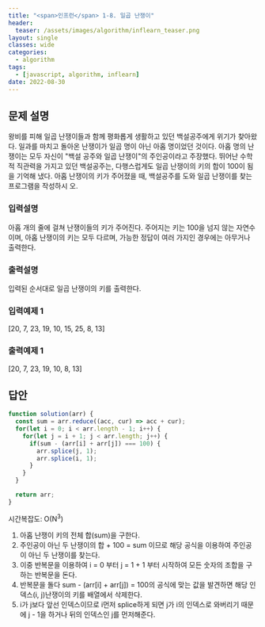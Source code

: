 ```yaml
---
title: "<span>인프런</span> 1-8. 일곱 난쟁이"
header:
  teaser: /assets/images/algorithm/inflearn_teaser.png
layout: single
classes: wide
categories:
  - algorithm
tags:
  - [javascript, algorithm, inflearn]
date: 2022-08-30
---
```


## 문제 설명
왕비를 피해 일곱 난쟁이들과 함께 평화롭게 생활하고 있던 백설공주에게 위기가 찾아왔다. 일과를 마치고 돌아온 난쟁이가 일곱 명이 아닌 아홉 명이었던 것이다.
아홉 명의 난쟁이는 모두 자신이 "백설 공주와 일곱 난쟁이"의 주인공이라고 주장했다. 뛰어난 수학적 직관력을 가지고 있던 백설공주는, 다행스럽게도 일곱 난쟁이의 키의 합이 100이 됨을 기억해 냈다.
아홉 난쟁이의 키가 주어졌을 때, 백설공주를 도와 일곱 난쟁이를 찾는 프로그램을 작성하시 오.
### 입력설명
아홉 개의 줄에 걸쳐 난쟁이들의 키가 주어진다. 주어지는 키는 100을 넘지 않는 자연수이며, 아홉 난쟁이의 키는 모두 다르며, 가능한 정답이 여러 가지인 경우에는 아무거나 출력한다.
### 출력설명
입력된 순서대로 일곱 난쟁이의 키를 출력한다.
### 입력예제 1
[20, 7, 23, 19, 10, 15, 25, 8, 13]
### 출력예제 1
[20, 7, 23, 19, 10, 8, 13]

## 답안

```javascript
function solution(arr) {
  const sum = arr.reduce((acc, cur) => acc + cur);
  for(let i = 0; i < arr.length - 1; i++) {
    for(let j = i + 1; j < arr.length; j++) {
      if(sum - (arr[i] + arr[j]) === 100) {
        arr.splice(j, 1);
        arr.splice(i, 1);
      }
    }
  }

  return arr;
}
```
시간복잡도: O(N<sup>3</sup>)

1. 아홉 난쟁이 키의 전체 합(sum)을 구한다.
1. 주인공이 아닌 두 난쟁이의 합 + 100 = sum 이므로 해당 공식을 이용하여 주인공이 아닌 두 난쟁이를 찾는다.
1. 이중 반복문을 이용하여 i = 0 부터 j = 1 + 1 부터 시작하여 모든 숫자의 조합을 구하는 반복문을 돈다.
1. 반복문을 돌다 sum - (arr[i] + arr[j]) = 100의 공식에 맞는 값을 발견하면 해당 인덱스(i, j)난쟁이의 키를 배열에서 삭제한다.
1. i가 j보다 앞선 인덱스이므로 i먼저 splice하게 되면 j가 i의 인덱스로 와버리기 때문에 j - 1을 하거나 뒤의 인덱스인 j를 먼저해준다.